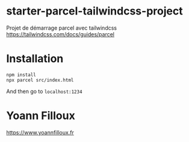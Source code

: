 # starter-parcel-tailwindcss-project
Projet de démarrage parcel avec tailwindcss
https://tailwindcss.com/docs/guides/parcel

# Installation
``` 
npm install
npx parcel src/index.html
```

And then go to `localhost:1234`

# Yoann Filloux

https://www.yoannfilloux.fr
